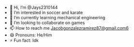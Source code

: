 - 👋 Hi, I’m @Jays2310144
- 👀 I’m interested in soccer and karate
- 🌱 I’m currently learning mechanical engineering
- 💞️ I’m looking to collaborate on games
- 📫 How to reach me Jacobgonzalezramirez87@gmail.com6
- 😄 Pronouns: He/Him
- ⚡ Fun fact: Idk

<!---
Jays2310144/Jays2310144 is a ✨ special ✨ repository because its `README.md` (this file) appears on your GitHub profile.
You can click the Preview link to take a look at your changes.
--->
